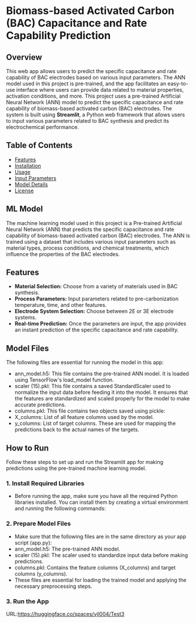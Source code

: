# Biomass-based Activated Carbon (BAC) Capacitance and Rate Capability Prediction

## Overview

This web app allows users to predict the specific capacitance and rate capability of BAC electrodes based on various input parameters. The ANN model used in this project is pre-trained, and the app facilitates an easy-to-use interface where users can provide data related to material properties, activation conditions, and more. This project uses a pre-trained Artificial Neural Network (ANN) model to predict the specific capacitance and rate capability of biomass-based activated carbon (BAC) electrodes. The system is built using **Streamlit**, a Python web framework that allows users to input various parameters related to BAC synthesis and predict its electrochemical performance.

## Table of Contents
- [Features](#features)
- [Installation](#installation)
- [Usage](#usage)
- [Input Parameters](#input-parameters)
- [Model Details](#model-details)
- [License](#license)

## ML Model
The machine learning model used in this project is a Pre-trained Artificial Neural Network (ANN) that predicts the specific capacitance and rate capability of biomass-based activated carbon (BAC) electrodes. The ANN is trained using a dataset that includes various input parameters such as material types, process conditions, and chemical treatments, which influence the properties of the BAC electrodes.

## Features
- **Material Selection:** Choose from a variety of materials used in BAC synthesis.
- **Process Parameters:** Input parameters related to pre-carbonization temperature, time, and other features.
- **Electrode System Selection:** Choose between 2E or 3E electrode systems.
- **Real-time Prediction:** Once the parameters are input, the app provides an instant prediction of the specific capacitance and rate capability.

## Model Files
The following files are essential for running the model in this app:
- ann_model.h5: This file contains the pre-trained ANN model. It is loaded using TensorFlow's load_model function.
- scaler (15).pkl: This file contains a saved StandardScaler used to normalize the input data before feeding it into the model. It ensures that the features are standardized and scaled properly for the model to make accurate predictions.
- columns.pkl: This file contains two objects saved using pickle:
- X_columns: List of all feature columns used by the model.
- y_columns: List of target columns. These are used for mapping the predictions back to the actual names of the targets.

## How to Run
Follow these steps to set up and run the Streamlit app for making predictions using the pre-trained machine learning model.
### 1. Install Required Libraries
- Before running the app, make sure you have all the required Python libraries installed. You can install them by creating a virtual environment and running the following commands:

### 2. Prepare Model Files
- Make sure that the following files are in the same directory as your app script (app.py):
- ann_model.h5: The pre-trained ANN model.
- scaler (15).pkl: The scaler used to standardize input data before making predictions.
- columns.pkl: Contains the feature columns (X_columns) and target columns (y_columns).
- These files are essential for loading the trained model and applying the necessary preprocessing steps.

### 3. Run the App
URL:https://huggingface.co/spaces/vjl004/Test3
